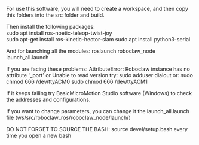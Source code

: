 For use this software, you will need to create a workspace,
and then copy this folders into the src folder and build.

Then install the following packages:  
  sudo apt install ros-noetic-teleop-twist-joy  
  sudo apt-get install ros-kinetic-hector-slam
  sudo apt install python3-serial

And for launching all the modules: roslaunch roboclaw_node launch_all.launch

If you are facing these problems: AttributeError: Roboclaw instance has no attribute '_port' or Unable to read version
try:
  sudo adduser <USER> dialout
or:
  sudo chmod 666 /dev/ttyACM0
  sudo chmod 666 /dev/ttyACM1

If it keeps failing try BasicMicroMotion Studio software (Windows) to check the addresses and configurations.

If you want to change parameters, you can change it the launch_all.launch file (ws/src/roboclaw_ros/roboclaw_node/launch/)

DO NOT FORGET TO SOURCE THE BASH: source devel/setup.bash every time you open a new bash
